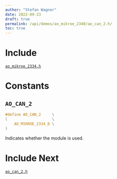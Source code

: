 ```yaml
---
author: "Stefan Wagner"
date: 2022-09-23
draft: true
permalink: /api/demos/ao_mikroe_2340/ao_can_2.h/
toc: true
---
```


# Include

[`ao_mikroe_2334.h`](ao_mikroe_2334.h.md)

# Constants

## `AO_CAN_2`

```c
#define AO_CAN_2     \
(                    \
    AO_MIKROE_2334_D \
)
```

Indicates whether the module is used.

# Include Next

[`ao_can_2.h`](../../src/ao_sys_xc32_pic32_can/ao_can_2.h.md)
